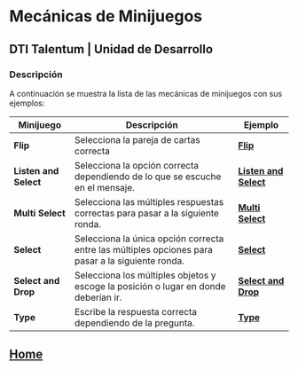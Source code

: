 # Mecánicas de Minijuegos
## DTI Talentum | Unidad de Desarrollo
### Descripción
A continuación se muestra la lista de las mecánicas de minijuegos con sus ejemplos:

| **Minijuego**              | Descripción                                                          | Ejemplo                                                                                             |
| -------------------------- | -------------------------------------------------------------------- | -------------------------------------------------------------------------------------------------- |
| **Flip** | Selecciona la pareja de cartas correcta  | **[Flip](https://talentumlab.github.io/DTI-Unity-Docs/Mecanicas/Flip%20W/)** |
| **Listen and Select**       | Selecciona la opción correcta dependiendo de lo que se escuche en el mensaje.   | **[Listen and Select](https://talentumlab.github.io/DTI-Unity-Docs/Mecanicas/Listen_And_Select%20W/)** |
| **Multi Select**      | Selecciona las múltiples respuestas correctas para pasar a la siguiente ronda.   | **[Multi Select](https://talentumlab.github.io/DTI-Unity-Docs/Mecanicas/Multi_Select%20W/)** |
| **Select**           | Selecciona la única opción correcta entre las múltiples opciones para pasar a la siguiente ronda. | **[Select](https://talentumlab.github.io/DTI-Unity-Docs/Mecanicas/Select%20W/)** |
| **Select and Drop**     | Selecciona los múltiples objetos y escoge la posición o lugar en donde deberían ir.   | **[Select and Drop](https://talentumlab.github.io/DTI-Unity-Docs/Mecanicas/Select_Drop%20W/)** |
| **Type** | Escribe la respuesta correcta dependiendo de la pregunta. | **[Type](https://talentumlab.github.io/DTI-Unity-Docs/Mecanicas/Type%20W/)** |


## [Home](../index.md)